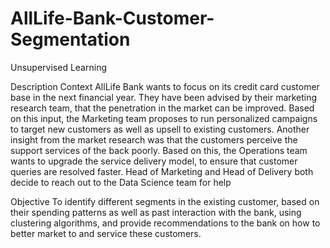 # AllLife-Bank-Customer-Segmentation
Unsupervised Learning

Description
Context
AllLife Bank wants to focus on its credit card customer base in the next financial year. They have been advised by their marketing research team, that the penetration in the market can be improved. Based on this input, the Marketing team proposes to run personalized campaigns to target new customers as well as upsell to existing customers. Another insight from the market research was that the customers perceive the support services of the back poorly. Based on this, the Operations team wants to upgrade the service delivery model, to ensure that customer queries are resolved faster. Head of Marketing and Head of Delivery both decide to reach out to the Data Science team for help

Objective
To identify different segments in the existing customer, based on their spending patterns as well as past interaction with the bank, using clustering algorithms, and provide recommendations to the bank on how to better market to and service these customers.
